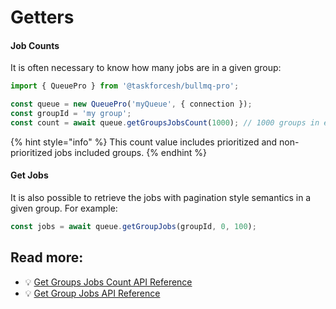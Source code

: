 # Getters

#### Job Counts

It is often necessary to know how many jobs are in a given group:

```typescript
import { QueuePro } from '@taskforcesh/bullmq-pro';

const queue = new QueuePro('myQueue', { connection });
const groupId = 'my group';
const count = await queue.getGroupsJobsCount(1000); // 1000 groups in each iteration
```

{% hint style="info" %}
This count value includes prioritized and non-prioritized jobs included groups.
{% endhint %}

#### Get Jobs

It is also possible to retrieve the jobs with pagination style semantics in a given group. For example:

```typescript
const jobs = await queue.getGroupJobs(groupId, 0, 100);
```

## Read more:

* 💡 [Get Groups Jobs Count API Reference](https://api.bullmq.pro/classes/v7.Queue.html#getGroupsJobsCount)
* 💡 [Get Group Jobs API Reference](https://api.bullmq.pro/classes/v7.Queue.html#getGroupJobs)
